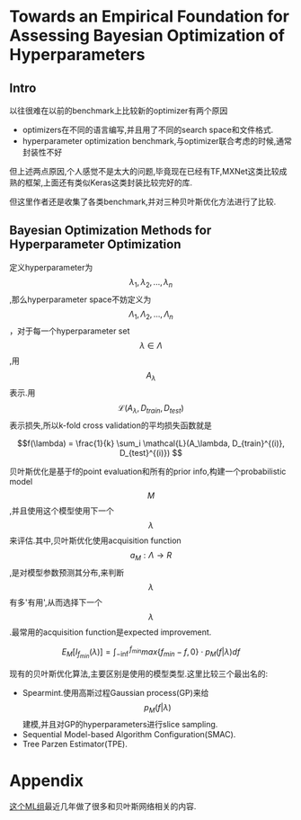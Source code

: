 # Towards an Empirical Foundation for Assessing Bayesian Optimization of Hyperparameters

## Intro

以往很难在以前的benchmark上比较新的optimizer有两个原因

+ optimizers在不同的语言编写,并且用了不同的search space和文件格式.
+ hyperparameter optimization benchmark,与optimizer联合考虑的时候,通常封装性不好

但上述两点原因,个人感觉不是太大的问题,毕竟现在已经有TF,MXNet这类比较成熟的框架,上面还有类似Keras这类封装比较完好的库.

但这里作者还是收集了各类benchmark,并对三种贝叶斯优化方法进行了比较.

## Bayesian Optimization Methods for Hyperparameter Optimization

定义hyperparameter为$$\lambda_1, \lambda_2, ... , \lambda_n$$,那么hyperparameter space不妨定义为$$\Lambda_1, \Lambda_2, ..., \Lambda_n $$，对于每一个hyperparameter set $$\lambda \in \Lambda$$,用$$A_\lambda$$表示.用$$\mathcal{L}(A_\lambda, D_{train}, D_{test})$$表示损失,所以k-fold cross validation的平均损失函数就是

$$f(\lambda) = \frac{1}{k} \sum_i \mathcal{L}(A_\lambda, D_{train}^{(i)}, D_{test}^{(i)}) $$

贝叶斯优化是基于f的point evaluation和所有的prior info,构建一个probabilistic model $$M$$,并且使用这个模型使用下一个$$\lambda$$来评估.其中,贝叶斯优化使用acquisition function $$a_M:\Lambda \to R$$,是对模型参数预测其分布,来判断$$\lambda$$有多'有用',从而选择下一个$$\lambda$$.最常用的acquisition function是expected improvement.

$$E_M [I_{f_{min}}(\lambda)] = \int_{-\inf}^{f_{min}} max \{ f_{min} - f, 0 \} \cdot p_M(f|\lambda) df $$

现有的贝叶斯优化算法,主要区别是使用的模型类型.这里比较三个最出名的:

+ Spearmint.使用高斯过程Gaussian process(GP)来给$$p_M(f|\lambda)$$建模,并且对GP的hyperparameters进行slice sampling.
+ Sequential Model-based Algorithm Configuration(SMAC).
+ Tree Parzen Estimator(TPE).

# Appendix

[这个ML组](http://aad.informatik.uni-freiburg.de/people/hutter/publications.html)最近几年做了很多和贝叶斯网络相关的内容.